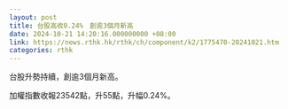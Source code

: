 ```yaml
---
layout: post
title: 台股高收0.24%　創逾3個月新高
date: 2024-10-21 14:20:16.000000000 +08:00
link: https://news.rthk.hk/rthk/ch/component/k2/1775470-20241021.htm
categories: rthk
---
```


台股升勢持續，創逾3個月新高。

加權指數收報23542點，升55點，升幅0.24%。
